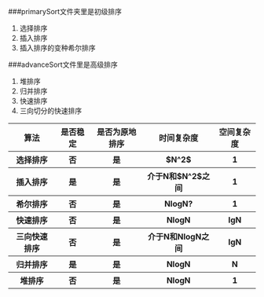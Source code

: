 ﻿###primarySort文件夹里是初级排序  
1.  选择排序
2.  插入排序
3.  插入排序的变种希尔排序  


###advanceSort文件里是高级排序  
1. 堆排序  
2. 归并排序  
3. 快速排序  
4. 三向切分的快速排序  

<table>
    <tr>
        <th>算法</th>
        <th>是否稳定</th>
        <th>是否为原地排序</th>
        <th>时间复杂度</th>
        <th>空间复杂度</th>
    </tr>
    <tr>
        <th>选择排序</th>
        <th>否</th>
        <th>是</th>
        <th>$N^2$</th>
        <th>1</th>
    </tr>
    <tr>
        <th>插入排序</th>
        <th>是</th>
        <th>是</th>
        <th>介于N和$N^2$之间</th>
        <th>1</th>
    </tr>
    <tr>
        <th>希尔排序</th>
        <th>否</th>
        <th>是</th>
        <th>NlogN?</th>
        <th>1</th>
    </tr>
    <tr>
        <th>快速排序</th>
        <th>否</th>
        <th>是</th>
        <th>NlogN</th>
        <th>lgN</th>
    </tr>
    <tr>
        <th>三向快速排序</th>
        <th>否</th>
        <th>是</th>
        <th>介于N和NlogN之间</th>
        <th>lgN</th>
    </tr>
    <tr>
        <th>归并排序</th>
        <th>是</th>
        <th>是</th>
        <th>NlogN</th>
        <th>N</th>
    </tr>
    <tr>
        <th>堆排序</th>
        <th>否</th>
        <th>是</th>
        <th>NlogN</th>
        <th>1</th>
    </tr>
</table> 
